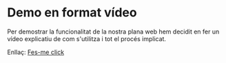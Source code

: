 # Demo en format vídeo

Per demostrar la funcionalitat de la nostra plana web hem decidit en fer un vídeo explicatiu de com s'utilitza i tot el procés implicat.

Enllaç: [Fes-me click](https://drive.google.com/file/d/114oFIZJZjs5Y1Qp_hmiTGz4yS3OSI3Mh/view?usp=sharing)

